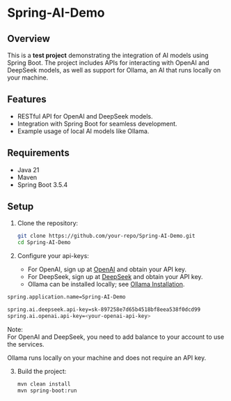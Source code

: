 # Spring-AI-Demo

## Overview

This is a **test project** demonstrating the integration of AI models using Spring Boot. The project includes APIs for interacting with OpenAI and DeepSeek models, as well as support for Ollama, an AI that runs locally on your machine.

## Features

- RESTful API for OpenAI and DeepSeek models.
- Integration with Spring Boot for seamless development.
- Example usage of local AI models like Ollama.

## Requirements

- Java 21
- Maven
- Spring Boot 3.5.4

## Setup

1. Clone the repository:
   ```bash
   git clone https://github.com/your-repo/Spring-AI-Demo.git
   cd Spring-AI-Demo
    ```

2. Configure your api-keys:
   - For OpenAI, sign up at [OpenAI](https://openai.com/) and obtain your API key.
   - For DeepSeek, sign up at [DeepSeek](https://deepseek.com/) and obtain your API key.
   - Ollama can be installed locally; see [Ollama Installation](https://ollama.com/docs/installation).

```bash
spring.application.name=Spring-AI-Demo

spring.ai.deepseek.api-key=sk-897258e7d65b4518bf8eea538f0dcd99
spring.ai.openai.api-key=<your-openai-api-key>
```

Note:  
For OpenAI and DeepSeek, you need to add balance to your account to use the services.

Ollama runs locally on your machine and does not require an API key.

3. Build the project:
   ```bash
   mvn clean install
   mvn spring-boot:run
   ```
   
